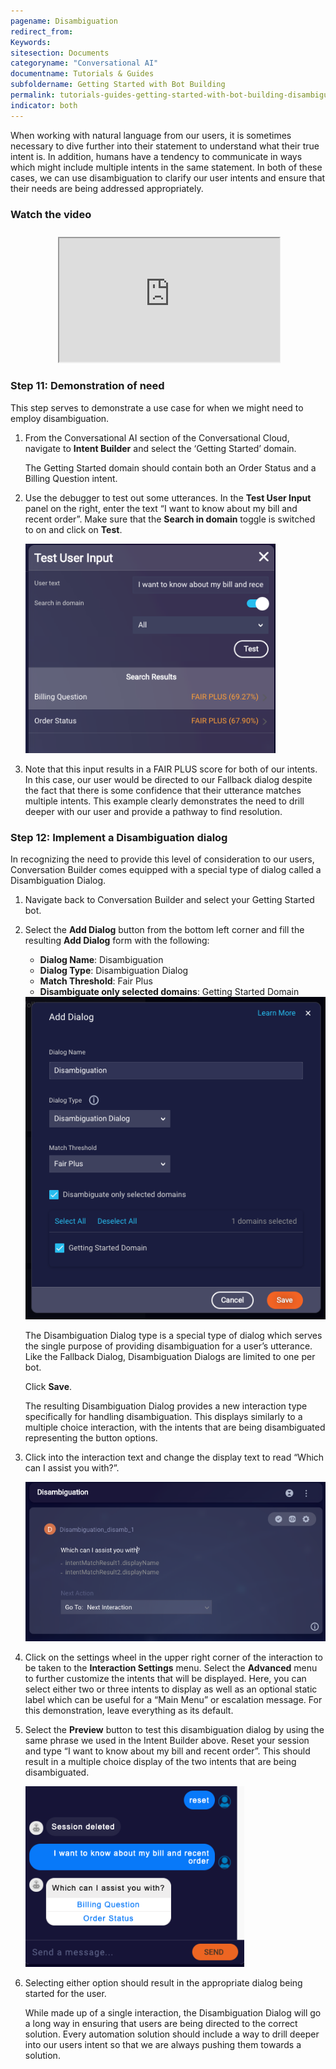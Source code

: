 ```yaml
---
pagename: Disambiguation
redirect_from:
Keywords:
sitesection: Documents
categoryname: "Conversational AI"
documentname: Tutorials & Guides
subfoldername: Getting Started with Bot Building
permalink: tutorials-guides-getting-started-with-bot-building-disambiguation.html
indicator: both
---
```


When working with natural language from our users, it is sometimes necessary to dive further into their statement to understand what their true intent is. In addition, humans have a tendency to communicate in ways which might include multiple intents in the same statement. In both of these cases, we can use disambiguation to clarify our user intents and ensure that their needs are being addressed appropriately.

### Watch the video

<div style="display: block; position: relative; max-width: 70%;margin:0 auto;"><div style="padding-top: 56.25%;"><iframe src="https://player.vimeo.com/video/455215972" allowfullscreen="" webkitallowfullscreen="" mozallowfullscreen="" style="width: 100%; height: 100%; position: absolute; top: 10px; bottom: 0px; right: 0px; left: 0px;"></iframe></div></div>
<br>

### Step 11: Demonstration of need
This step serves to demonstrate a use case for when we might need to employ disambiguation. 

1. From the Conversational AI section of the Conversational Cloud, navigate to **Intent Builder** and select the ‘Getting Started’ domain.

    The Getting Started domain should contain both an Order Status and a Billing Question intent.

2. Use the debugger to test out some utterances. In the **Test User Input** panel on the right, enter the text “I want to know about my bill and recent order”. Make sure that the **Search in domain** toggle is switched to on and click on **Test**.

    <img class="fancyimage" style="width:400px" src="img/ConvoBuilder/getstartedtutorial/disambiguation_need.png">

3. Note that this input results in a FAIR PLUS score for both of our intents. In this case, our user would be directed to our Fallback dialog despite the fact that there is some confidence that their utterance matches multiple intents. This example clearly demonstrates the need to drill deeper with our user and provide a pathway to find resolution.

### Step 12: Implement a Disambiguation dialog

In recognizing the need to provide this level of consideration to our users, Conversation Builder comes equipped with a special type of dialog called a Disambiguation Dialog.

1. Navigate back to Conversation Builder and select your Getting Started bot. 
2. Select the **Add Dialog** button from the bottom left corner and fill the resulting **Add Dialog** form with the following:
    * **Dialog Name**: Disambiguation
    * **Dialog Type**: Disambiguation Dialog
    * **Match Threshold**: Fair Plus
    * **Disambiguate only selected domains**: Getting Started Domain
	
    <img class="fancyimage" style="width:500px" src="img/ConvoBuilder/getstartedtutorial/add_disambig_dialog.png">

    The Disambiguation Dialog type is a special type of dialog which serves the single purpose of providing disambiguation for a user’s utterance. Like the Fallback Dialog, Disambiguation Dialogs are limited to one per bot. 

    Click **Save**.

    The resulting Disambiguation Dialog provides a new interaction type specifically for handling disambiguation. This displays similarly to a multiple choice interaction, with the intents that are being disambiguated representing the button options. 

3. Click into the interaction text and change the display text to read “Which can I assist you with?”. 

    <img class="fancyimage" style="width:700px" src="img/ConvoBuilder/getstartedtutorial/disambig_interaction.png">

4. Click on the settings wheel in the upper right corner of the interaction to be taken to the **Interaction Settings** menu. Select the **Advanced** menu to further customize the intents that will be displayed. Here, you can select either two or three intents to display as well as an optional static label which can be useful for a “Main Menu” or escalation message. For this demonstration, leave everything as its default.

5. Select the **Preview** button to test this disambiguation dialog by using the same phrase we used in the Intent Builder above. Reset your session and type “I want to know about my bill and recent order”. This should result in a multiple choice display of the two intents that are being disambiguated.

    <img class="fancyimage" style="width:350px" src="img/ConvoBuilder/getstartedtutorial/preview_7.png">

6. Selecting either option should result in the appropriate dialog being started for the user. 

    While made up of a single interaction, the Disambiguation Dialog will go a long way in ensuring that users are being directed to the correct solution. Every automation solution should include a way to drill deeper into our users intent so that we are always pushing them towards a solution.
